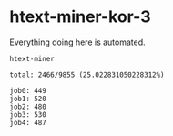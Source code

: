 # htext-miner-kor-3

Everything doing here is automated.

```
htext-miner

total: 2466/9855 (25.022831050228312%)

job0: 449
job1: 520
job2: 480
job3: 530
job4: 487
```